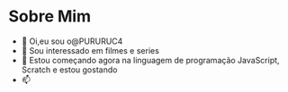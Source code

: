 # Sobre Mim 

- 👋 Oi,eu sou o@PURURUC4
- 👀 Sou interessado em filmes e series 
- 🌱 Estou começando agora na linguagem de programação JavaScript, Scratch e estou gostando 
- 📫 
